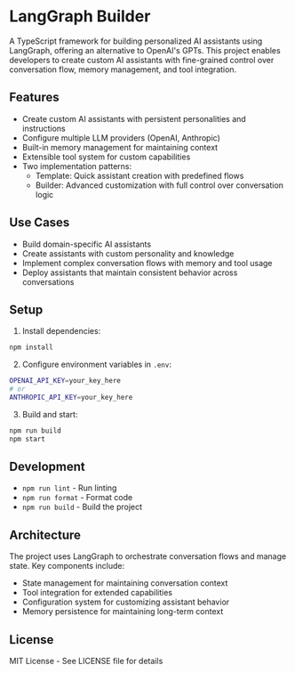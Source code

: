 # LangGraph Builder

A TypeScript framework for building personalized AI assistants using LangGraph, offering an alternative to OpenAI's GPTs. This project enables developers to create custom AI assistants with fine-grained control over conversation flow, memory management, and tool integration.

## Features

- Create custom AI assistants with persistent personalities and instructions
- Configure multiple LLM providers (OpenAI, Anthropic)
- Built-in memory management for maintaining context
- Extensible tool system for custom capabilities
- Two implementation patterns:
  - Template: Quick assistant creation with predefined flows
  - Builder: Advanced customization with full control over conversation logic

## Use Cases

- Build domain-specific AI assistants
- Create assistants with custom personality and knowledge
- Implement complex conversation flows with memory and tool usage
- Deploy assistants that maintain consistent behavior across conversations

## Setup

1. Install dependencies:
```bash
npm install
```

2. Configure environment variables in `.env`:
```bash
OPENAI_API_KEY=your_key_here
# or
ANTHROPIC_API_KEY=your_key_here
```

3. Build and start:
```bash
npm run build
npm start
```

## Development

- `npm run lint` - Run linting
- `npm run format` - Format code
- `npm run build` - Build the project

## Architecture

The project uses LangGraph to orchestrate conversation flows and manage state. Key components include:
- State management for maintaining conversation context
- Tool integration for extended capabilities
- Configuration system for customizing assistant behavior
- Memory persistence for maintaining long-term context

## License

MIT License - See LICENSE file for details
